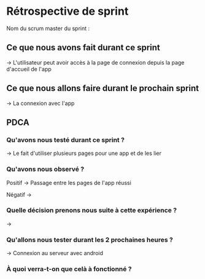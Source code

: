 # Rétrospective de sprint

Nom du scrum master du sprint : 

## Ce que nous avons fait durant ce sprint

-> L'utilisateur peut avoir accès à la page de connexion depuis la page d'accueil de l'app


## Ce que nous allons faire durant le prochain sprint

-> La connexion avec l'app

## PDCA 
### Qu'avons nous testé durant ce sprint ? 

-> Le fait d'utiliser plusieurs pages pour une app et de les lier

### Qu'avons nous observé ? 

Positif 
		-> Passage entre les pages de l'app réussi

Négatif 
		-> 

### Quelle décision prenons nous suite à cette expérience ? 

-> 

### Qu'allons nous tester durant les 2 prochaines heures ? 

-> Connexion au serveur avec android


### À quoi verra-t-on que celà à fonctionné ?


